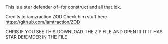 This is a star defender of=for construct and all that idk.


Credits to iamzraction ZOD
Check him stuff  here https://github.com/iamtraction/ZOD


CHRIS IF YOU SEE THIS DOWNLOAD THE ZIP FILE AND OPEN IT IT IT HAS STAR DEfEMDER IN THE FILE 
